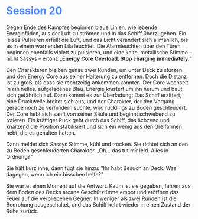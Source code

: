 # <font color = 4d88fd>Session 20</font>
Gegen Ende des Kampfes beginnen blaue Linien, wie lebende Energiefäden, aus der Luft zu strömen und in das Schiff überzugehen. Ein leises Pulsieren erfüllt die Luft, und das Licht verändert sich allmählich, bis es in einem warnenden Lila leuchtet. Die Alarmleuchten über den Türen beginnen ebenfalls violett zu pulsieren, und eine kalte, metallische Stimme – nicht Sassys – ertönt: „**Energy Core Overload. Stop charging immediately.**“

Den Charakteren bleiben genau zwei Runden, um unter Deck zu stürzen und den Energy Core aus seiner Halterung zu entfernen. Doch die Distanz ist zu groß, als dass sie rechtzeitig ankommen könnten. Der Core wechselt in ein helles, aufgeladenes Blau, Energie knistert um ihn herum und baut sich gefährlich auf. Dann kommt es zur Überladung: Das Schiff erzittert, eine Druckwelle breitet sich aus, und der Charakter, der den Vorgang gerade noch zu verhindern suchte, wird rücklings zu Boden geschleudert. Der Core hebt sich sanft von seiner Säule und beginnt schwebend zu rotieren. Ein kräftiger Ruck geht durch das Schiff, das ächzend und knarzend die Position stabilisiert und sich ein wenig aus den Greifarmen hebt, die es gehalten hatten.

Dann meldet sich Sassys Stimme, kühl und trocken. Sie richtet sich an den zu Boden geschleuderten Charakter. „Oh… das tut mir leid. Alles in Ordnung?“

Sie hält kurz inne, dann fügt sie hinzu: "Ihr habt Besuch an Deck. Was dagegen, wenn ich ein bisschen helfe?"

Sie wartet einen Moment auf die Antwort. Kaum ist sie gegeben, fahren aus dem Boden des Decks arcane Geschütztürme empor und eröffnen das Feuer auf die verbliebenen Gegner. In weniger als zwei Runden ist die Bedrohung ausgeschaltet, und das Schiff kehrt wieder in einen Zustand der Ruhe zurück.